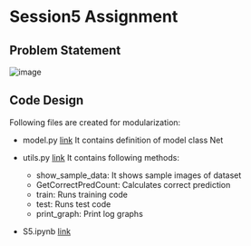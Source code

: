 # Session5 Assignment

## Problem Statement

![image](https://github.com/MPGarg/ERA1_Session5/assets/120099863/e2638782-d15c-4bb9-960c-9f89a36413aa)

## Code Design

Following files are created for modularization:
* model.py [link](https://github.com/MPGarg/ERA1_Session5/blob/main/model.py) 
  It contains definition of model class Net
  
* utils.py [link](https://github.com/MPGarg/ERA1_Session5/blob/main/utils.py) 
  It contains following methods:
  * show_sample_data: It shows sample images of dataset
  * GetCorrectPredCount: Calculates correct prediction
  * train: Runs training code
  * test: Runs test code
  * print_graph: Print log graphs
  
* S5.ipynb [link](https://github.com/MPGarg/ERA1_Session5/blob/main/S5.ipynb)

